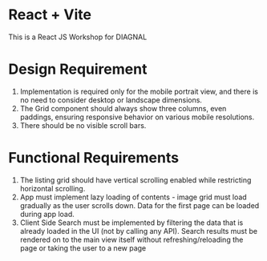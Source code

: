 # React + Vite

This is a React JS Workshop for DIAGNAL

# Design Requirement

1. Implementation is required only for the mobile portrait view, and there is no need to consider desktop or landscape dimensions.
2. The Grid component should always show three columns, even paddings, ensuring responsive behavior on various mobile resolutions.
3. There should be no visible scroll bars.

# Functional Requirements

1. The listing grid should have vertical scrolling enabled while restricting horizontal scrolling.
2. App must implement lazy loading of contents - image grid must load gradually as the user scrolls down. Data for the first page can be loaded during app load.
3. Client Side Search must be implemented by filtering the data that is already loaded in the UI (not by calling any API). Search results must be rendered on to the main view itself without refreshing/reloading the page or taking the user to a new page
